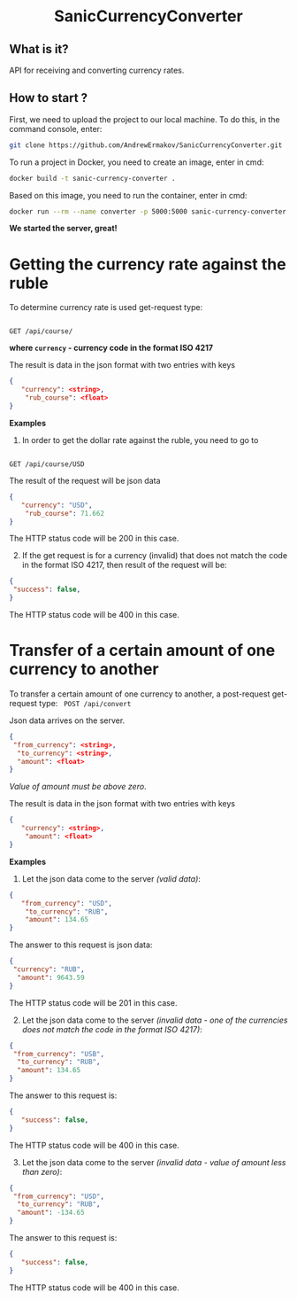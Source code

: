 <h1 align="center"> 
  SanicCurrencyConverter
</h1>

## What is it?
API for receiving and converting currency rates. 

## How to start ?
First, we need to upload the project to our local machine. To do this, in the command console, enter: 
```sh
git clone https://github.com/AndrewErmakov/SanicCurrencyConverter.git
```

To run a project in Docker, you need to create an image, enter in cmd:

```sh
docker build -t sanic-currency-converter .
```

Based on this image, you need to run the container, enter in cmd:

```sh
docker run --rm --name converter -p 5000:5000 sanic-currency-converter
```

**We started the server, great!**


# Getting the currency rate against the ruble

To determine currency rate is used get-request type:

<code>
GET /api/course/<currency>
</code>

 
  **where <code>currency</code> - currency code in the format ISO 4217**
  
  
The result is data in the json format with two entries with keys

```json
{
   "currency": <string>,
    "rub_course": <float>
}
```
  
**Examples**

  
1. In order to get the dollar rate against the ruble, you need to go to 
<code>
GET /api/course/USD
</code>

The result of the request will be json data 
 
```json
{
   "currency": "USD",
    "rub_course": 71.662
}
```
The HTTP status code will be 200 in this case.

  
2. If the get request is for a currency (invalid) that does not match the code in the format ISO 4217, then result of the request will be:
  ```json
{
   "success": false,
}
```
  
  The HTTP status code will be 400 in this case.

  
# Transfer of a certain amount of one currency to another 

To transfer a certain amount of one currency to another, a post-request get-request type:
<code>
POST /api/convert
</code>
  
Json data arrives on the server.
  ```json
{
   "from_currency": <string>,
    "to_currency": <string>,
    "amount": <float>
}
```
*Value of amount must be above zero*.

The result is data in the json format with two entries with keys

```json
{
   "currency": <string>,
    "amount": <float>
}
```
**Examples**
1. Let the json data come to the server *(valid data)*:

```json
{
   "from_currency": "USD",
    "to_currency": "RUB",
    "amount": 134.65
}
  ```
  The answer to this request is json data:
  ```json
{
   "currency": "RUB",
    "amount": 9643.59
}
  ```
The HTTP status code will be 201 in this case.

2. Let the json data come to the server *(invalid data - one of the currencies does not match the code in the format ISO 4217)*:

  ```json
{
   "from_currency": "USB",
    "to_currency": "RUB",
    "amount": 134.65
}
```
   
The answer to this request is:
   
```json
{
   "success": false,
}
```
  
The HTTP status code will be 400 in this case.
  
3. Let the json data come to the server *(invalid data - value of amount less than zero)*:

  ```json
{
   "from_currency": "USD",
    "to_currency": "RUB",
    "amount": -134.65
}
```

The answer to this request is:
   
```json
{
   "success": false,
}
```

The HTTP status code will be 400 in this case.
